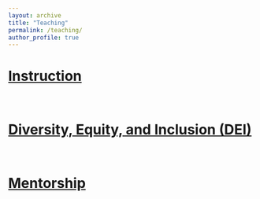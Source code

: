 ```yaml
---
layout: archive
title: "Teaching"
permalink: /teaching/
author_profile: true
---
```



# [Instruction](/instructing/)


&nbsp;
&nbsp;

# [Diversity, Equity, and Inclusion (DEI)](/dei/)

 
&nbsp;
&nbsp;

# [Mentorship](/mentoring/)


&nbsp;
&nbsp;

